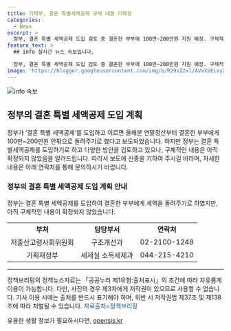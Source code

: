```yaml
---
title: 기재부, 결혼 특별세액공제 구체 내용 미확정
categories:
  - News
excerpt: >
  정부, 결혼 특별 세액공제 도입 검토 중 결혼한 부부에 100만~200만원 지원 예정. 구체적 내용 미정. 기사 이용 시 출처를 꼭 밝혀야 함. (정책브리핑, www.korea.kr)
feature_text: >
  ## info 실시간 뉴스 속보입니다.

  정부, 결혼 특별 세액공제 도입 검토 중 결혼한 부부에 100만~200만원 지원 예정. 구체적 내용 미정. 기사 이용 시 출처를 꼭 밝혀야 함. (정책브리핑, www.korea.kr)
image: 'https://blogger.googleusercontent.com/img/b/R29vZ2xl/AVvXsEixyZcFfHzMRdzZMjFBmAUKJYCLCGyLL1o632UiGVXcaFdKo_bkvkuCioo0uUKlGfBVcT3P84aROyZIXSBEx3Aw5nCQ3pTgDom1WDC4m8eifvWiAmWEEVb4x6G_l8C0QH225ldMjyaFvpxGEBGNO37VmDTDMHGhJPq73UglMfDca1-0aw/s1600/blogspot.png'
---
```


<p><img src="https://blogger.googleusercontent.com/img/b/R29vZ2xl/AVvXsEixyZcFfHzMRdzZMjFBmAUKJYCLCGyLL1o632UiGVXcaFdKo_bkvkuCioo0uUKlGfBVcT3P84aROyZIXSBEx3Aw5nCQ3pTgDom1WDC4m8eifvWiAmWEEVb4x6G_l8C0QH225ldMjyaFvpxGEBGNO37VmDTDMHGhJPq73UglMfDca1-0aw/s1600/blogspot.png" alt="info 속보" /></p>

<h2 data-ke-size="size26">정부의 결혼 특별 세액공제 도입 계획</h2>

<p data-ke-size="size16">정부가 ‘결혼 특별 세액공제’를 도입하고 이르면 올해분 연말정산부터 결혼한 부부에게 100만~200만원 안팎으로 돌려주기로 했다고 보도되었습니다. 하지만 정부는 결혼 특별세액공제를 도입하기로 하고 다양한 방안을 검토하고 있으나, 구체적인 내용은 아직 확정되지 않았음을 알려드립니다. 따라서 보도에 신중을 기하여 주시길 바라며, 자세한 내용은 아래 연락처를 통해 문의하시기 바랍니다. </p>

<h3>정부의 결혼 특별 세액공제 도입 계획 안내</h3>

<p data-ke-size="size16">정부는 결혼 특별 세액공제를 도입하여 결혼한 부부에게 세액을 돌려주기로 하였지만, 아직 구체적인 내용이 확정되지 않았습니다.</p>

<table>
  <tr>
    <td style="text-align: center; height: 17px;"><b>부처</b></td>
    <td style="text-align: center; height: 17px;"><b>담당부서</b></td>
    <td style="text-align: center; height: 17px;"><b>연락처</b></td>
  </tr>
  <tr>
    <td style="text-align: center; height: 17px;">저출산고령사회위원회</td>
    <td style="text-align: center; height: 17px;">구조개선과</td>
    <td style="text-align: center; height: 17px;">02-2100-1248</td>
  </tr>
  <tr>
    <td style="text-align: center; height: 17px;">기획재정부</td>
    <td style="text-align: center; height: 17px;">세제실 소득세제과</td>
    <td style="text-align: center; height: 17px;">044-215-4210</td>
  </tr>
</table>

<hr>

<p data-ke-size="size16">정책브리핑의 정책뉴스자료는 「공공누리 제1유형:출처표시」의 조건에 따라 자유롭게 이용이 가능합니다. 다만, 사진의 경우 제3자에게 저작권이 있으므로 사용할 수 없습니다. 기사 이용 시에는 출처를 반드시 표기해야 하며, 위반 시 저작권법 제37조 및 제138조에 따라 처벌될 수 있습니다. <span style="color: #1a5490;">자료출처=정책브리핑 </span></p>
유용한 생활 정보가 필요하시다면, <a href="https://opensis.kr" rel="dofollow">opensis.kr</a>


